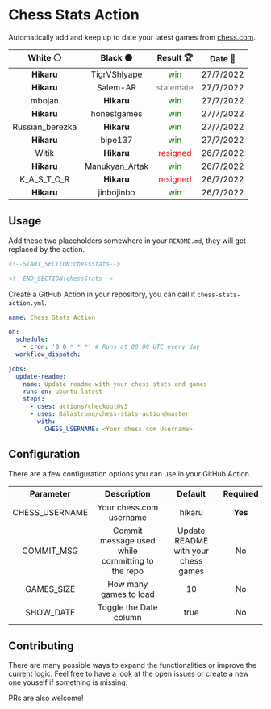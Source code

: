 # Chess Stats Action

Automatically add and keep up to date your latest games from [chess.com](https://www.chess.com/).

|    White ⚪     |    Black ⚫    |                 Result 🏆                  |  Date 📅  |
| :-------------: | :------------: | :----------------------------------------: | :-------: |
|   **Hikaru**    |  TigrVShlyape  |   <span style="color: green">win</span>    | 27/7/2022 |
|   **Hikaru**    |    Salem-AR    | <span style="color: gray">stalemate</span> | 27/7/2022 |
|     mbojan      |   **Hikaru**   |   <span style="color: green">win</span>    | 27/7/2022 |
|   **Hikaru**    |  honestgames   |   <span style="color: green">win</span>    | 27/7/2022 |
| Russian_berezka |   **Hikaru**   |   <span style="color: green">win</span>    | 27/7/2022 |
|   **Hikaru**    |    bipe137     |   <span style="color: green">win</span>    | 27/7/2022 |
|      Witik      |   **Hikaru**   |  <span style="color: red">resigned</span>  | 26/7/2022 |
|   **Hikaru**    | Manukyan_Artak |   <span style="color: green">win</span>    | 26/7/2022 |
|   K_A_S_T_O_R   |   **Hikaru**   |  <span style="color: red">resigned</span>  | 26/7/2022 |
|   **Hikaru**    |   jinbojinbo   |   <span style="color: green">win</span>    | 26/7/2022 |

## Usage

Add these two placeholders somewhere in your `README.md`, they will get replaced by the action.

```html
<!--START_SECTION:chessStats-->

<!--END_SECTION:chessStats-->
```

Create a GitHub Action in your repository, you can call it `chess-stats-action.yml`.

```yaml
name: Chess Stats Action

on:
  schedule:
    - cron: '0 0 * * *' # Runs at 00:00 UTC every day
  workflow_dispatch:

jobs:
  update-readme:
    name: Update readme with your chess stats and games
    runs-on: ubuntu-latest
    steps:
      - uses: actions/checkout@v3
      - uses: Balastrong/chess-stats-action@master
        with:
          CHESS_USERNAME: <Your chess.com Username>
```

## Configuration

There are a few configuration options you can use in your GitHub Action.

|   Parameter    |                   Description                    |               Default               | Required |
| :------------: | :----------------------------------------------: | :---------------------------------: | :------: |
| CHESS_USERNAME |             Your chess.com username              |               hikaru                | **Yes**  |
|   COMMIT_MSG   | Commit message used while committing to the repo | Update README with your chess games |    No    |
|   GAMES_SIZE   |              How many games to load              |                 10                  |    No    |
|   SHOW_DATE    |              Toggle the Date column              |                true                 |    No    |

## Contributing

There are many possible ways to expand the functionalities or improve the current logic. Feel free to have a look at the open issues or create a new one youself if something is missing.

PRs are also welcome!
